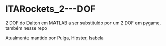 # ITARockets_2---DOF
2 DOF do Dalton em MATLAB a ser substituído por um 2 DOF em pygame, também nesse repo 


Atualmente mantido por Pulga, Hipster, Isabela